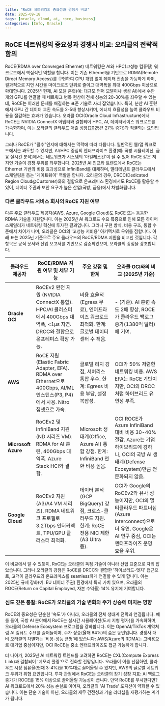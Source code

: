 ```yaml
---
title: "RoCE 네트워킹의 중요성과 경쟁사 비교"
date: 2025-09-18
tags: [oracle, cloud, ai, roce, business]
categories: [Info, Oracle]
---
```


## RoCE 네트워킹의 중요성과 경쟁사 비교: 오라클의 전략적 함의

RoCE(RDMA over Converged Ethernet) 네트워킹은 AI와 HPC(고성능 컴퓨팅) 워크로드에서 핵심적인 역할을 합니다. 이는 기존 Ethernet을 기반으로 RDMA(Remote Direct Memory Access)를 구현하여 CPU 개입 없이 데이터 전송을 가능하게 하며, 결과적으로 지연 시간을 마이크로초 단위로 줄이고 대역폭을 최대 400Gbps 이상으로 확대합니다. 2025년 현재, AI 모델 훈련(예: 대규모 언어 모델이나 생성 AI)에서 수만 개의 GPU를 연결할 때 네트워크 병목 현상이 전체 성능의 20-30%를 좌우할 수 있는데, RoCE는 이러한 문제를 해결하는 표준 기술로 자리 잡았습니다. 특히, 분산 AI 훈련에서 GPU 간 데이터 교환 속도를 2-5배 향상시키며, 에너지 효율성을 높여 클라우드 비용을 절감하는 효과가 있습니다. 오라클 OCI(Oracle Cloud Infrastructure)에서 RoCE는 NVIDIA ConnectX 어댑터와 결합되어 HPC, AI, 데이터베이스 워크로드를 가속화하며, 이는 오라클의 클라우드 매출 성장(2025년 27% 증가)과 직결되는 요인입니다.

그러나 RoCE가 "필수"인지에 대해서는 맥락에 따라 다릅니다. 일반적인 웹/앱 워크로드에서는 과도할 수 있지만, AI/HPC 중심의 엔터프라이즈 환경(예: 국방 시뮬레이션, 금융 실시간 분석)에서는 네트워크가 시스템의 '아킬레스건'이 될 수 있어 RoCE 같은 저지연 기술이 경쟁 우위를 좌우합니다. 2025년 AI 인프라 트렌드에서 RoCE는 Ethernet 기반의 비용 효과성으로 InfiniBand를 대체하며, 멀티테넌트 클라우드에서 스케일링을 돕는 '게이트웨이' 역할을 합니다. 오라클의 경우, DRCC(Dedicated Region Cloud@Customer)와의 결합으로 온프레미스 환경에서도 RoCE를 활용할 수 있어, 데이터 주권과 보안 요구가 높은 산업(국방, 금융)에서 차별화됩니다.

### 다른 클라우드 서비스 회사의 RoCE 지원 여부
다른 주요 클라우드 제공자(AWS, Azure, Google Cloud)도 RoCE 또는 동등한 RDMA 기술을 지원합니다. 이는 2025년 AI 워크로드 수요 폭증으로 인해 모든 하이퍼스케일러가 네트워킹 혁신에 투자한 결과입니다. 그러나 구현 방식, 비용 구조, 통합 수준에서 차이가 나며, 오라클은 OCI의 '고성능 저비용' 아키텍처로 우위를 점합니다. 아래 표는 2025년 기준으로 주요 클라우드의 RoCE/RDMA 지원을 비교한 것입니다. 각 항목은 공식 문서와 산업 보고서를 기반으로 검증되었으며, 오라클의 강점을 강조합니다.

| 클라우드 제공자 | RoCE/RDMA 지원 여부 및 세부 기능 | 주요 강점 및 한계 | 오라클 OCI와의 비교 (2025년 기준) |
|-----------------|-------------------------------|-------------------|---------------------------------|
| **Oracle OCI** | RoCEv2 완전 지원 (NVIDIA ConnectX 통합). HPC/AI 클러스터에서 400Gbps 대역폭, <1μs 지연. DRCC와 결합으로 온프레미스 확장 가능. | 비용 효율적 (Egress 무료), 엔터프라이즈 워크로드 최적화. 한계: 글로벌 데이터센터 수 적음. | - (기준). AI 훈련 속도 2배 향상, ROCE가 클라우드 백로그 증가(1380억 달러)에 기여. |
| **AWS** | RoCE 지원 (Elastic Fabric Adapter, EFA). RDMA over Ethernet으로 400Gbps, AI/ML 인스턴스(P3, P4)에서 사용. Nitro 칩셋으로 가속. | 글로벌 리치 강점, 서버리스 통합 우수. 한계: Egress 비용 부담, 설정 복잡성. | OCI가 50% 저렴한 네트워킹 비용. AWS EFA는 RoCE 기반이지만, OCI의 DRCC처럼 하이브리드 유연성 부족. |
| **Microsoft Azure** | RoCEv2 및 InfiniBand 지원 (ND 시리즈 VM). RDMA for AI 훈련, 400Gbps 대역폭. Azure Stack HCI와 결합. | Microsoft 생태계(Office, Azure AI) 통합 강점. 한계: InfiniBand 전환 비용 높음. | OCI ROCE가 Azure InfiniBand 대비 비용 30-40% 절감. Azure는 기업 하이브리드에 강하나, OCI의 국방 AI 생태계(Defense Ecosystem)만큼 전문화되지 않음. |
| **Google Cloud** | RoCEv2 지원 (A3/A4 VM 시리즈). RDMA 네트워크 프로필로 3.2Tbps 인터커넥트, TPU/GPU 클러스터 최적화. | 데이터 분석(GCP BigQuery) 강점, 크로스-클라우드 지원. 한계: RoCE 전용 NIC 제한(A3 Ultra 등). | OCI가 Google의 RoCEv2와 유사 성능이지만, OCI의 멀티클라우드 파트너십(Azure Interconnect)으로 더 유연. Google은 AI 연구 중심, OCI는 엔터프라이즈 운영 효율 우위. |

이 비교에서 알 수 있듯이, RoCE는 오라클의 독점 기술이 아니라 산업 표준으로 자리 잡았습니다. 그러나 오라클의 강점은 RoCE를 DRCC와 결합한 '하이브리드-엣지' 접근으로, 고객이 클라우드와 온프레미스를 seamless하게 연결할 수 있게 합니다. 이는 2025년 규제 강화(예: EU 데이터 주권) 환경에서 특히 가치 있으며, 오라클의 ROCE(Return on Capital Employed, 자본 수익률) 14% 유지에 기여합니다.

### 심도 깊은 통찰: RoCE가 오라클의 기술 변화와 주가 상승에 미치는 영향
RoCE의 중요성은 단순한 '속도'가 아니라, 오라클의 전체 생태계 전략과 연결됩니다. 예를 들어, 국방 AI 분야에서 RoCE는 실시간 시뮬레이션(도시 지형 평가)을 가속화하며, 오라클의 Defense Ecosystem 프로그램을 강화합니다. 이는 OpenAI/TikTok 계약처럼 AI 컴퓨트 수요를 끌어들이며, 주가 상승(올해 84%)의 숨은 동인입니다. 경쟁사 대비 오라클의 차별화는 '비용-성능 균형'에 있습니다: AWS/Azure의 RDMA는 고비용으로 대기업 중심이지만, OCI RoCE는 중소 엔터프라이즈도 접근 가능하게 합니다.

더 나아가, 2025년 AI 네트워킹 트렌드를 고려하면 RoCE는 CXL(Compute Express Link)과 결합되어 '메모리 풀링'으로 진화할 전망입니다. 오라클이 이를 선점하면, 클라우드 시장 점유율(현재 3-4%)을 10%대로 끌어올릴 수 있지만, AWS의 글로벌 네트워크 우위가 위협 요인입니다. 투자 관점에서 RoCE는 오라클의 장기 성장 지표: AI 백로그 증가가 ROCE를 15% 이상으로 끌어올릴 가능성이 큽니다. 만약 RoCE를 무시한다면? AI 워크로드에서 20% 성능 손실로 이어져, 오라클의 'AI Trade' 포지션이 약화될 수 있습니다. 이는 단순 기술이 아닌, 오라클의 재무 건전성과 기술 리더십을 재평가하는 계기가 됩니다.

